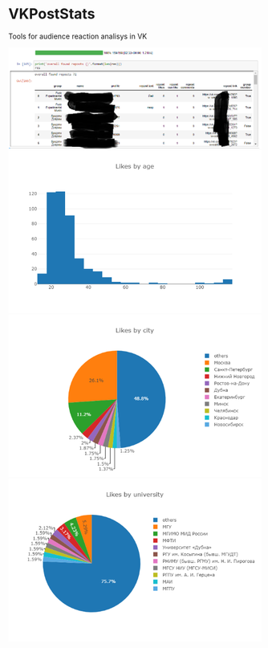 # VKPostStats
Tools for audience reaction analisys in VK

![](https://github.com/ferluht/VKPostStats/blob/master/pics/reposts.png)
![](https://github.com/ferluht/VKPostStats/blob/master/pics/like-age.png)
![](https://github.com/ferluht/VKPostStats/blob/master/pics/like-city.png)
![](https://github.com/ferluht/VKPostStats/blob/master/pics/like-university.png)
